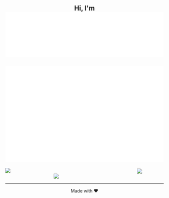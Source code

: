 <h2 align="center">
Hi, I'm
  <img align="center" src="./assets/name.svg">
</h2>
<h2 align="center">
  <img align="center" src="./assets/info.svg">
</h2>
<!-- 
```TypeScript
export const navn: WhoAmI<User> = {
  name: 'Navinn Ravindaran',
  tag: 'Developer, Learner, Grower',
  study: {
    what: 'HBSc, Computer Science',
    where: 'University of Toronto',
    when: 2023,
  },
  work: {
    what: 'Software Developer Intern',
    where: 'CaseWare International Inc.',
    when: `Sept 2020 - ${Date.now()}`,
  },
  quote: async () => {
    return Promise.resolve('Why waste time say lot word when few word do trick.');
  },
}
```  -->
<div align="center">
<a href="https://navn-r.github.io/" target="_blank">
<img align="left" width="350" src="https://github-readme-stats.vercel.app/api/pin/?username=navn-r&repo=navn-r.github.io&theme=gotham">
</a>
<a href="https://www.youtube.com/watch?v=dQw4w9WgXcQ" target="_blank">
<img align="center" src="./assets/Logo-spin.svg" height="100">
</a>
<a href="https://github.com/navn-r/resume" target="_blank">
<img  align="right"  width="350" src="https://github-readme-stats.vercel.app/api/pin/?username=navn-r&repo=resume&theme=gotham">
</a>
</div>
<br />

-------
<div align="center">
  <p>Made with ❤️</p>
</div>

